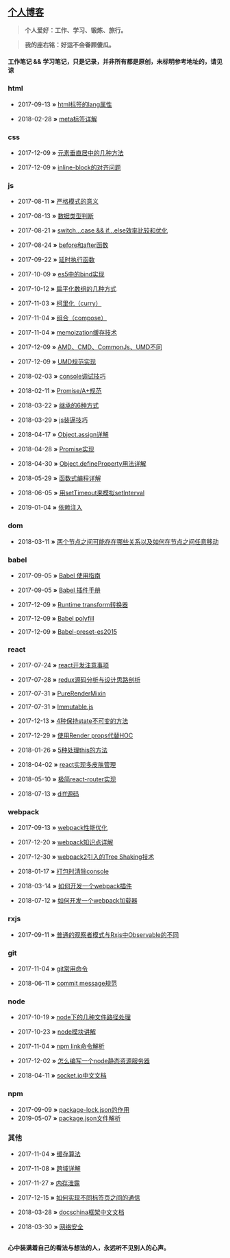## [个人博客](http://wisestcoder.github.io)

> **个人爱好：工作、学习、锻炼、旅行。**

> **我的座右铭：好运不会眷顾傻瓜。**

#### 工作笔记 && 学习笔记，只是记录，并非所有都是原创，未标明参考地址的，请见谅

### html
- 2017-09-13 **»** [html标签的lang属性](https://github.com/wisestcoder/blog/blob/master/html/lang.md)

- 2018-02-28 **»** [meta标签详解](https://github.com/wisestcoder/blog/issues/4)

### css
- 2017-12-09 **»** [元素垂直居中的几种方法](https://github.com/wisestcoder/blog/blob/master/css/alignCenter.md)

- 2017-12-09 **»** [inline-block的对齐问题](https://github.com/wisestcoder/blog/blob/master/css/inlineBlock.md)

### js
- 2017-08-11 **»** [严格模式的意义](https://github.com/wisestcoder/blog/blob/master/js/strict.md)

- 2017-08-13 **»** [数据类型判断](https://github.com/wisestcoder/blog/blob/master/js//typeCheck.md)

- 2017-08-21 **»** [switch...case && if...else效率比较和优化](https://github.com/wisestcoder/blog/blob/master/js/judgeCompare.md)

- 2017-08-24 **»** [before和after函数](https://github.com/wisestcoder/blog/blob/master/js/beforeAndAfter.md)

- 2017-09-22 **»** [延时执行函数](https://github.com/wisestcoder/blog/blob/master/js/delay.md)

- 2017-10-09 **»** [es5中的bind实现](https://github.com/wisestcoder/blog/blob/master/js/es5_bind.md)

- 2017-10-12 **»** [扁平化数组的几种方式](https://github.com/wisestcoder/blog/blob/master/js/arrayToOne.md)

- 2017-11-03 **»** [柯里化（curry）](https://github.com/wisestcoder/blog/blob/master/js/curry.md)

- 2017-11-04 **»** [组合（compose）](https://github.com/wisestcoder/blog/blob/master/js/compose.md)

- 2017-11-04 **»** [memoization缓存技术](https://github.com/wisestcoder/blog/blob/master/js/memoization.md)

- 2017-12-09 **»** [AMD、CMD、CommonJs、UMD不同](https://github.com/wisestcoder/blog/blob/master/js/module.md)

- 2017-12-09 **»** [UMD规范实现](https://github.com/wisestcoder/blog/blob/master/js/umd.md)

- 2018-02-03 **»** [console调试技巧](https://github.com/wisestcoder/blog/blob/master/js/console.md)

- 2018-02-11 **»** [Promise/A+规范](https://github.com/wisestcoder/blog/blob/master/js/promise_rule.md)

- 2018-03-22 **»** [继承的6种方式](https://github.com/wisestcoder/blog/blob/master/js/inherit.md)

- 2018-03-29 **»** [js装逼技巧](https://github.com/wisestcoder/blog/blob/master/js/jsZhuangBi.md)

- 2018-04-17 **»** [Object.assign详解](https://github.com/wisestcoder/blog/blob/master/js/objectAssign.md)

- 2018-04-28 **»** [Promise实现](https://github.com/wisestcoder/blog/blob/master/js/promise.md)

- 2018-04-30 **»** [Object.defineProperty用法详解](https://github.com/wisestcoder/blog/blob/master/js/object_defineProperty.md)

- 2018-05-29 **»** [函数式编程详解](https://github.com/wisestcoder/blog/blob/master/js/function_programer.md)

- 2018-06-05 **»** [用setTimeout来模拟setInterval](https://github.com/wisestcoder/blog/blob/master/js/setInterval.md)
  
- 2019-01-04 **»** [依赖注入](https://github.com/wisestcoder/blog/blob/master/js/ioc.md)

### dom
- 2018-03-11 **»** [两个节点之间可能存在哪些关系以及如何在节点之间任意移动](https://github.com/wisestcoder/blog/blob/master/dom/domRelation.md)

### babel
- 2017-09-05 **»** [Babel 使用指南](https://shenbao.github.io/ishehui/html/React/Babel%E4%BD%BF%E7%94%A8%E6%8C%87%E5%8D%97.html)

- 2017-09-05 **»** [Babel 插件手册](https://github.com/thejameskyle/babel-handbook/blob/master/translations/zh-Hans/plugin-handbook.md)

- 2017-12-09 **»** [Runtime transform转换器](https://github.com/wisestcoder/blog/blob/master/babel/runtime.md)

- 2017-12-09 **»** [Babel polyfill](https://github.com/wisestcoder/blog/blob/master/babel/polyfill.md)

- 2017-12-09 **»** [Babel-preset-es2015](https://github.com/wisestcoder/blog/blob/master/babel/babel_preset_es2015.md)

### react
- 2017-07-24 **»** [react开发注意事项](https://github.com/wisestcoder/blog/blob/master/react/attention.md)

- 2017-07-28 **»** [redux源码分析与设计思路剖析](https://github.com/wisestcoder/blog/issues/1)

- 2017-07-31 **»** [PureRenderMixin](https://github.com/wisestcoder/blog/blob/master/react/pureRenderMixin.md)

- 2017-07-31 **»** [Immutable.js](https://github.com/wisestcoder/blog/blob/master/react/immutable.md)

- 2017-12-13 **»** [4种保持state不可变的方法](https://github.com/wisestcoder/blog/blob/master/react/fourWaysToBeImmutable.md)

- 2017-12-29 **»** [使用Render props代替HOC](https://github.com/wisestcoder/blog/blob/master/react/renderProps.md)

- 2018-01-26 **»** [5种处理this的方法](https://github.com/wisestcoder/blog/blob/master/react/this_handle_in_react.md)

- 2018-04-02 **»** [react实现多皮肤管理](https://github.com/wisestcoder/blog/blob/master/react/multipleSkin.md)

- 2018-05-10 **»** [极简react-router实现](https://github.com/youngwind/blog/issues/109)

- 2018-07-13 **»** [diff源码](https://github.com/wisestcoder/blog/blob/master/react/diff.md)

### webpack
- 2017-09-13 **»** [webpack性能优化](https://github.com/wisestcoder/blog/issues/2)

- 2017-12-20 **»** [webpack知识点详解](https://github.com/wisestcoder/blog/blob/master/webpack/introduction.md)

- 2017-12-30 **»** [webpack2引入的Tree Shaking技术](https://github.com/wisestcoder/blog/blob/master/webpack/treeShaking.md)

- 2018-01-17 **»** [打包时清除console](https://github.com/wisestcoder/blog/blob/master/webpack/removeConsole.md)

- 2018-03-14 **»** [如何开发一个webpack插件](https://github.com/wisestcoder/blog/blob/master/webpack/plugin.md)

- 2018-07-12 **»** [如何开发一个webpack加载器](https://github.com/wisestcoder/blog/blob/master/webpack/loader.md)

### rxjs
- 2017-09-11 **»** [普通的观察者模式与Rxjs中Observable的不同](https://github.com/wisestcoder/blog/blob/master/rxjs/compare_observable.md)

### git
- 2017-11-04 **»** [git常用命令](https://github.com/wisestcoder/blog/blob/master/git/command.md)

- 2018-06-11 **»** [commit message规范](https://github.com/wisestcoder/blog/blob/master/git/commit.md)

### node
- 2017-10-19 **»** [node下的几种文件路径处理](https://github.com/wisestcoder/blog/blob/master/node/nodePath.md)

- 2017-10-23 **»** [node模块讲解](https://github.com/wisestcoder/blog/blob/master/node/nodeCollect.md)

- 2017-11-04 **»** [npm link命令解析](https://github.com/wisestcoder/blog/blob/master/node/npmLink.md)

- 2017-12-02 **»** [怎么编写一个node静态资源服务器](https://github.com/wisestcoder/blog/blob/master/node/staticServer.md)

- 2018-04-11 **»** [socket.io中文文档](https://www.w3cschool.cn/socket/socket-1olq2egc.html)

### npm
- 2017-09-09 **»** [package-lock.json的作用](https://github.com/wisestcoder/blog/blob/master/npm/package-lock.md)
- 2019-05-07 **»** [package.json文件解析](https://github.com/wisestcoder/blog/blob/master/npm/package-json.md)

### 其他
- 2017-11-04 **»** [缓存算法](https://github.com/wisestcoder/blog/blob/master/others/cacheAlgorithm.md)

- 2017-11-08 **»** [跨域详解](https://github.com/wisestcoder/blog/blob/master/others/crossDomain.md)

- 2017-11-27 **»** [内存泄露](https://github.com/wisestcoder/blog/blob/master/others/memoryLeak.md)

- 2017-12-15 **»** [如何实现不同标签页之间的通信](https://github.com/wisestcoder/blog/blob/master/others/tabComm.md)

- 2018-03-28 **»** [docschina框架中文文档](https://docschina.org/)

- 2018-03-30 **»** [网络安全](https://github.com/wisestcoder/blog/issues/3)


##
**心中装满着自己的看法与想法的人，永远听不见别人的心声。**